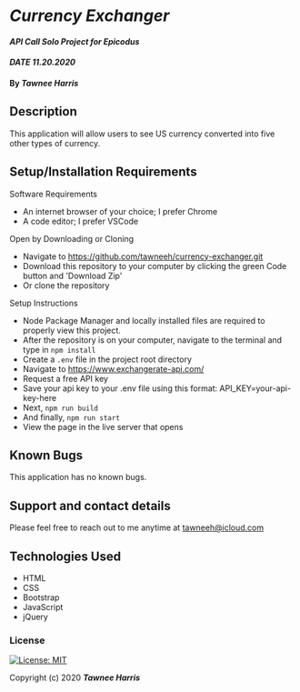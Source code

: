 # _Currency Exchanger_

#### _API Call Solo Project for Epicodus_ 
#### _DATE 11.20.2020_

#### By _**Tawnee Harris**_

## Description

This application will allow users to see US currency converted into five other types of currency. 

## Setup/Installation Requirements

Software Requirements
* An internet browser of your choice; I prefer Chrome
* A code editor; I prefer VSCode

Open by Downloading or Cloning
* Navigate to <https://github.com/tawneeh/currency-exchanger.git>
* Download this repository to your computer by clicking the green Code button and 'Download Zip'
* Or clone the repository

Setup Instructions
* Node Package Manager and locally installed files are required to properly view this project. 
* After the repository is on your computer, navigate to the terminal and type in `npm install`
* Create a `.env` file in the project root directory
* Navigate to <https://www.exchangerate-api.com/>
* Request a free API key
* Save your api key to your .env file using this format: API_KEY=your-api-key-here
* Next, `npm run build`
* And finally, `npm run start`
* View the page in the live server that opens

## Known Bugs

This application has no known bugs. 

## Support and contact details

Please feel free to reach out to me anytime at <tawneeh@icloud.com>

## Technologies Used

* HTML
* CSS
* Bootstrap
* JavaScript
* jQuery

### License

[![License: MIT](https://img.shields.io/badge/License-MIT-yellow.svg)](https://opensource.org/licenses/MIT)

Copyright (c) 2020 **_Tawnee Harris_**